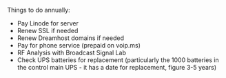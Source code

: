 Things to do annually:

-   Pay Linode for server
-   Renew SSL if needed
-   Renew Dreamhost domains if needed
-   Pay for phone service (prepaid on voip.ms)
-   RF Analysis with Broadcast Signal Lab
-   Check UPS batteries for replacement (particularly the 1000 batteries in the control main UPS - it has a date for replacement, figure 3-5 years)
